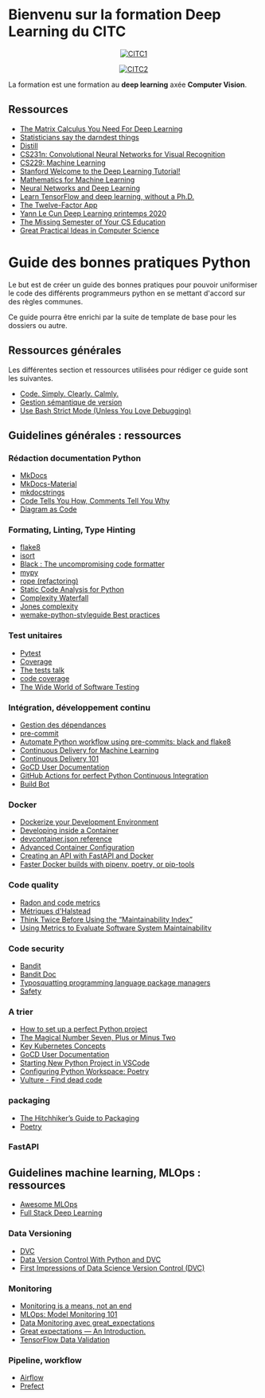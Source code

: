 # Bienvenu sur la formation Deep Learning du CITC

<p align="center">
  <a href="https://iotcluster.fr/"><img src="https://iotcluster.fr/wp-content/uploads/2019/04/LogoCITCHeaderGris-1.png
" alt="CITC1"></a>
</p>

<p align="center">
  <a href="https://iotcluster.fr/"><img src="https://iotcluster.fr/wp-content/uploads/2020/07/Icone_A.png" alt="CITC2"></a>
</p>

La formation est une formation au **deep learning** axée **Computer Vision**.

## Ressources

* [The Matrix Calculus You Need For Deep Learning](https://explained.ai/matrix-calculus/index.html)
* [Statisticians say the darndest things](https://explained.ai/statspeak/index.html)
* [Distill](https://distill.pub/)
* [CS231n: Convolutional Neural Networks for Visual Recognition](https://cs231n.github.io/)
* [CS229: Machine Learning](http://cs229.stanford.edu/)
* [Stanford Welcome to the Deep Learning Tutorial!](http://ufldl.stanford.edu/tutorial/)
* [Mathematics for Machine Learning](https://mml-book.github.io/)
* [Neural Networks and Deep Learning](http://neuralnetworksanddeeplearning.com/index.html)
* [Learn TensorFlow and deep learning, without a Ph.D.](https://cloud.google.com/blog/products/gcp/learn-tensorflow-and-deep-learning-without-a-phd)
* [The Twelve-Factor App](https://12factor.net/fr/)
* [Yann Le Cun Deep Learning printemps 2020](https://atcold.github.io/pytorch-Deep-Learning/)
* [The Missing Semester of Your CS Education](https://missing.csail.mit.edu/2020/)
* [Great Practical Ideas in Computer Science](https://www.cs.cmu.edu/~07131/f20/)

# Guide des bonnes pratiques Python

Le but est de créer un guide des bonnes pratiques pour pouvoir uniformiser le code des différents programmeurs python en se mettant d'accord sur des règles communes.

Ce guide pourra être enrichi par la suite de template de base pour les dossiers ou autre.
## Ressources générales

Les différentes section et ressources utilisées pour rédiger ce guide sont les suivantes.

- [Code. Simply. Clearly. Calmly.](https://calmcode.io/)
- [Gestion sémantique de version](https://semver.org/lang/fr/)
- [Use Bash Strict Mode (Unless You Love Debugging)](http://redsymbol.net/articles/unofficial-bash-strict-mode/)

## Guidelines générales : ressources
### Rédaction documentation Python
- [MkDocs](https://www.mkdocs.org/)
- [MkDocs-Material](https://squidfunk.github.io/mkdocs-material/)
- [mkdocstrings](https://mkdocstrings.github.io/)
- [Code Tells You How, Comments Tell You Why](https://blog.codinghorror.com/code-tells-you-how-comments-tell-you-why/)
- [Diagram as Code](https://diagrams.mingrammer.com/)

### Formating, Linting, Type Hinting

- [flake8](https://flake8.pycqa.org/en/latest/)
- [isort](https://pycqa.github.io/isort/)
- [Black : The uncompromising code formatter](https://black.readthedocs.io/en/stable/)
- [mypy](https://mypy.readthedocs.io/en/stable/#)
- [rope (refactoring)](https://github.com/python-rope/rope)
- [Static Code Analysis for Python](https://towardsdatascience.com/static-code-analysis-for-python-bdce10b8d287)
- [Complexity Waterfall](https://sobolevn.me/2019/10/complexity-waterfall)
- [Jones complexity](https://github.com/Miserlou/JonesComplexity)
- [wemake-python-styleguide Best practices](https://wemake-python-stylegui.de/en/latest/pages/usage/violations/best_practices.html#wemake_python_styleguide.violations.best_practices.WrongMagicCommentViolation)

### Test unitaires

- [Pytest](https://docs.pytest.org/en/stable/)
- [Coverage](https://coverage.readthedocs.io/en/v4.5.x/index.html)
- [The tests talk](https://quii.dev/The_Tests_Talk)
- [code coverage](https://about.codecov.io/)
- [The Wide World of Software Testing](https://medium.com/@nirespire/the-wide-world-of-software-testing-d38835b8c90e)

### Intégration, développement continu

- [Gestion des dépendances](https://dependabot.com/)
- [pre-commit](https://pre-commit.com/)
- [Automate Python workflow using pre-commits: black and flake8](https://ljvmiranda921.github.io/notebook/2018/06/21/precommits-using-black-and-flake8/)
- [Continuous Delivery for Machine Learning](https://martinfowler.com/articles/cd4ml.html#ml-pipeline-1.png)
- [Continuous Delivery 101](https://www.gocd.org/tags/cd-101.html)
- [GoCD User Documentation](https://docs.gocd.org/current/)
- [GitHub Actions for perfect Python Continuous Integration](https://sourcery.ai/blog/github-actions/)
- [Build Bot](https://buildbot.net/)

### Docker
- [Dockerize your Development Environment](https://www.youtube.com/watch?v=fPtGgOJykTM)
- [Developing inside a Container](https://code.visualstudio.com/docs/remote/containers#_create-a-devcontainerjson-file)
- [devcontainer.json reference](https://code.visualstudio.com/docs/remote/devcontainerjson-reference)
- [Advanced Container Configuration](https://code.visualstudio.com/docs/remote/containers-advanced#_adding-a-nonroot-user-to-your-dev-container)
- [Creating an API with FastAPI and Docker](https://levelup.gitconnected.com/creating-an-api-with-fastapi-and-docker-809429d778e6)
- [Faster Docker builds with pipenv, poetry, or pip-tools](https://pythonspeed.com/articles/pipenv-docker/)
### Code quality
- [Radon and code metrics](https://radon.readthedocs.io/en/latest/index.html)
- [Métriques d'Halstead](https://fr.wikipedia.org/wiki/M%C3%A9triques_d%27Halstead)
- [Think Twice Before Using the “Maintainability Index”](https://avandeursen.com/2014/08/29/think-twice-before-using-the-maintainability-index/)
- [Using Metrics to Evaluate Software System Maintainabilitv](https://www.ecs.csun.edu/~rlingard/comp589/ColemanPaper.pdf)

### Code security
- [Bandit](https://github.com/PyCQA/bandit)
- [Bandit Doc](https://bandit.readthedocs.io/en/latest/index.html)
- [Typosquatting programming language package managers](https://incolumitas.com/2016/06/08/typosquatting-package-managers/)
- [Safety](https://github.com/pyupio/safety)

### A trier

- [How to set up a perfect Python project](https://sourcery.ai/blog/python-best-practices/)
- [The Magical Number Seven, Plus or Minus Two](https://en.wikipedia.org/wiki/The_Magical_Number_Seven,_Plus_or_Minus_Two)
- [Key Kubernetes Concepts](https://towardsdatascience.com/key-kubernetes-concepts-62939f4bc08e)
- [GoCD User Documentation](https://docs.gocd.org/current/)
- [Starting New Python Project in VSCode](https://zhauniarovich.com/post/2020/2020-04-starting-new-python-project/)
- [Configuring Python Workspace: Poetry](https://zhauniarovich.com/post/2020/2020-02-configuring-python-workspace-p2/#data-analysis-workflow)
- [Vulture - Find dead code](https://github.com/jendrikseipp/vulture)

### packaging

- [The Hitchhiker’s Guide to Packaging](https://the-hitchhikers-guide-to-packaging.readthedocs.io/en/latest/)
- [Poetry](https://python-poetry.org/)

### FastAPI

## Guidelines machine learning, MLOps : ressources

- [Awesome MLOps](https://github.com/visenger/awesome-mlops#mlops-infra)
- [Full Stack Deep Learning](https://fullstackdeeplearning.com/)

### Data Versioning

- [DVC](https://dvc.org/)
- [Data Version Control With Python and DVC](https://realpython.com/python-data-version-control/#set-up-your-working-environment)
- [First Impressions of Data Science Version Control (DVC)](https://christophergs.com/machine%20learning/2019/05/13/first-impressions-of-dvc/#setup)

### Monitoring

- [Monitoring is a means, not an end](https://www.robustperception.io/author/brian)
- [MLOps: Model Monitoring 101](https://towardsdatascience.com/mlops-model-monitoring-101-46de6a578e03)
- [Data Monitoring avec great_expectations](https://greatexpectations.io/)
- [Great expectations — An Introduction.](https://medium.com/@abhishek_35553/great-expectations-an-introduction-b731631eecdc)
- [TensorFlow Data Validation](https://www.tensorflow.org/tfx/data_validation/get_started)

### Pipeline, workflow

- [Airflow](https://airflow.apache.org/)
- [Prefect](https://www.prefect.io/core/)
